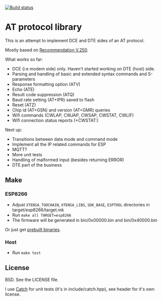 [![Build status](http://img.shields.io/travis/igrr/atproto.svg)](https://travis-ci.org/igrr/atproto)

AT protocol library
===================

This is an attempt to implement DCE and DTE sides of an AT protocol.

Mostly based on [Recommendation V.250].

What works so far:
  - DCE (i.e modem side) only. Haven't started working on DTE (host) side.
  - Parsing and handling of basic and extended syntax commands and S-parameters
  - Response formatting option (ATV)
  - Echo (ATE)
  - Result code suppression (ATQ)
  - Baud rate setting (AT+IPR) saved to flash
  - Reset (ATZ)
  - Chip id (AT+GSN) and version (AT+GMR) queries
  - Wifi commands (CWLAP, CWJAP, CWSAP, CWSTAT, CWLIF)
  - Wifi connection status reports (+CWSTAT:)

Next up:
  - Transitions between data mode and command mode
  - Implement all the IP related commands for ESP
  - MQTT?
  - More unit tests
  - Handling of malformed input (besides returning ERROR)
  - DTE part of the business

Make
----

### ESP8266

- Adjust `XTENSA_TOOCHAIN`, `XTENSA_LIBS`, `SDK_BASE`, `ESPTOOL` directories in target/esp8266/target.mk
- Run ```make all TARGET=esp8266```
- The firmware will be generated in bin/0x00000.bin and bin/0x40000.bin

Or just get [prebuilt binaries].

### Host
- Run ```make test```


License
-------

BSD. See the LICENSE file.

I use [Catch] for unit tests (it's in include/catch.hpp), see header for it's own license.

[Recommendation V.250]:https://www.itu.int/rec/T-REC-V.250-200307-I/en
[Catch]:https://github.com/philsquared/Catch
[prebuilt binaries]:http://th.igrr.me

